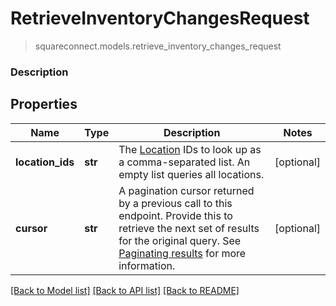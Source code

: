 # RetrieveInventoryChangesRequest
> squareconnect.models.retrieve_inventory_changes_request

### Description



## Properties
Name | Type | Description | Notes
------------ | ------------- | ------------- | -------------
**location_ids** | **str** | The [Location](#type-location) IDs to look up as a comma-separated list. An empty list queries all locations. | [optional] 
**cursor** | **str** | A pagination cursor returned by a previous call to this endpoint. Provide this to retrieve the next set of results for the original query.  See [Paginating results](#paginatingresults) for more information. | [optional] 

[[Back to Model list]](../README.md#documentation-for-models) [[Back to API list]](../README.md#documentation-for-api-endpoints) [[Back to README]](../README.md)


